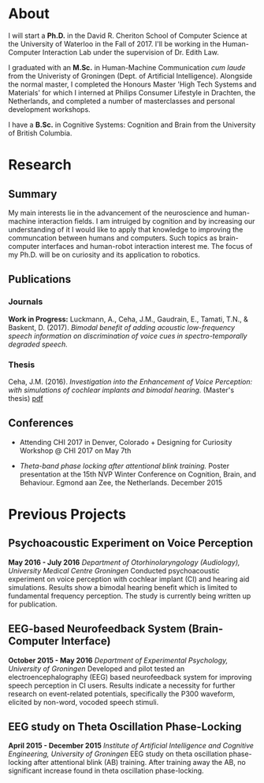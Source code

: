 # About
I will start a **Ph.D.** in the David R. Cheriton School of Computer Science at the University of Waterloo in the Fall of 2017. I'll be working in the Human-Computer Interaction Lab under the supervision of Dr. Edith Law. 

I graduated with an **M.Sc.** in Human-Machine Communication _cum laude_ from the Univeristy of Groningen (Dept. of Artificial Intelligence). Alongside the normal master, I completed the Honours Master 'High Tech Systems and Materials' for which I interned at Philips Consumer Lifestyle in Drachten, the Netherlands, and completed a number of masterclasses and personal development workshops.

I have a **B.Sc.** in Cognitive Systems: Cognition and Brain from the University of British Columbia. 



# Research
## Summary
My main interests lie in the advancement of the neuroscience and human-machine interaction fields. I am intruiged by cognition and by increasing our understanding of it I would like to apply that knowledge to improving the communcation between humans and computers. Such topics as brain-computer interfaces and human-robot interaction interest me. The focus of my Ph.D. will be on curiosity and its application to robotics.

## Publications
### Journals
**Work in Progress:**
Luckmann, A., Ceha, J.M., Gaudrain, E., Tamati, T.N., & Baskent, D. (2017). _Bimodal benefit of adding acoustic low-frequency speech information on discrimination of voice cues in spectro-temporally degraded speech._ 

### Thesis
Ceha, J.M. (2016). _Investigation into the Enhancement of Voice Perception: with simulations of cochlear implants and bimodal hearing._ (Master's thesis) [pdf](https://jceha.github.io/NewRepo/J.M.Ceha_MasterThesis2016.pdf)

## Conferences
- Attending CHI 2017 in Denver, Colorado + Designing for Curiosity Workshop @ CHI 2017 on May 7th

- _Theta-band phase locking after attentional blink training._ Poster presentation at the 15th NVP Winter Conference on Cognition, Brain, and Behaviour. Egmond aan Zee, the Netherlands. December 2015

# Previous Projects
## Psychoacoustic Experiment on Voice Perception
**May 2016 - July 2016**
_Department of Otorhinolaryngology (Audiology), University Medical Centre Groningen_
Conducted psychoacoustic experiment on voice perception with cochlear implant (CI) and hearing aid simulations. Results show a bimodal hearing benefit which is limited to fundamental frequency perception. The study is currently being written up for publication.

## EEG-based Neurofeedback System (Brain-Computer Interface)
**October 2015 - May 2016**
_Department of Experimental Psychology, University of Groningen_
Developed and pilot tested an electroencephalography (EEG) based neurofeedback system for improving speech perception in CI users. Results indicate a necessity for further research on event-related potentials, specifically the P300 waveform, elicited by non-word, vocoded speech stimuli.

## EEG study on Theta Oscillation Phase-Locking
**April 2015 - December 2015**
_Institute of Artificial Intelligence and Cognitive Engineering, University of Groningen_
EEG study on theta oscillation phase-locking after attentional blink (AB) training. After training away the AB, no significant increase found in theta oscillation phase-locking.

